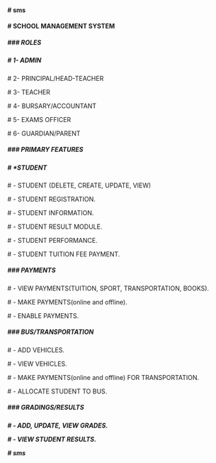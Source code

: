 <h4># sms</h4>
<h4># SCHOOL MANAGEMENT SYSTEM</h4>


<h5>### ROLES </h5>

<h5># 1- ADMIN </h5>
<p># 2- PRINCIPAL/HEAD-TEACHER</p>
<p># 3- TEACHER </p>
<p># 4- BURSARY/ACCOUNTANT </p>
<p># 5- EXAMS OFFICER </p>
<p># 6- GUARDIAN/PARENT </p>


<h5>### PRIMARY FEATURES</h5>

<h5> # *STUDENT </h5>
<p># - STUDENT (DELETE, CREATE, UPDATE, VIEW)</p>
<p># - STUDENT REGISTRATION.</p>
<p># - STUDENT INFORMATION.</p>
<p># - STUDENT RESULT MODULE.</p>
<p># - STUDENT PERFORMANCE.</p>
<p># - STUDENT TUITION FEE PAYMENT.</p>


<h5>### PAYMENTS </h5>
<p># - VIEW PAYMENTS(TUITION, SPORT, TRANSPORTATION, BOOKS).</p>
<p># - MAKE PAYMENTS(online and offline).</p>
<p># - ENABLE PAYMENTS.</p>

<h5> ### BUS/TRANSPORTATION </h5>
<p># - ADD VEHICLES.</p>
<p># - VIEW VEHICLES.</p>
<p># - MAKE PAYMENTS(online and offline) FOR TRANSPORTATION.</p>
<p># - ALLOCATE STUDENT TO BUS.</p>


<h5> ### GRADINGS/RESULTS <h5>
<p># - ADD, UPDATE, VIEW GRADES.</p>
<p># - VIEW STUDENT RESULTS.</p>
# sms
